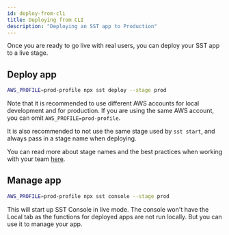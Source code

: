 ```yaml
---
id: deploy-from-cli
title: Deploying from CLI
description: "Deploying an SST app to Production"
---
```


Once you are ready to go live with real users, you can deploy your SST app to a live stage.

## Deploy app

```bash
AWS_PROFILE=prod-profile npx sst deploy --stage prod
```

Note that it is recommended to use different AWS accounts for local development and for production. If you are using the same AWS account, you can omit `AWS_PROFILE=prod-profile`.

It is also recommended to not use the same stage used by `sst start`, and always pass in a stage name when deploying.

You can read more about stage names and the best practices when working with your team [here](working-with-your-team).

## Manage app

```bash
AWS_PROFILE=prod-profile npx sst console --stage prod
```

This will start up SST Console in live mode. The console won't have the Local tab as the functions for deployed apps are not run locally. But you can use it to manage your app.